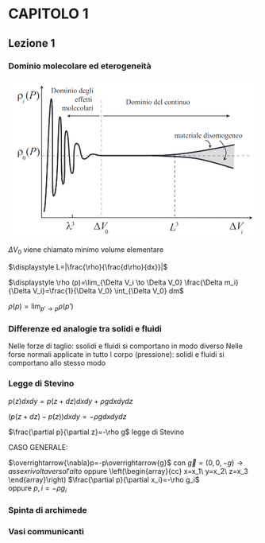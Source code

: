 # CAPITOLO 1

## Lezione 1

### Dominio molecolare ed eterogeneità

![densita](densita.png)

$\Delta V_0$ viene chiamato minimo volume elementare

$\displaystyle L=|\frac{\rho}{\frac{d\rho}{dx}}|$

$\displaystyle \rho (p)=\lim_{\Delta V_i \to \Delta V_0} \frac{\Delta m_i}{\Delta V_i}=\frac{1}{\Delta V_0} \int_{\Delta V_0} dm$

$\displaystyle \rho (p)=\lim_{p' \to p}\rho (p')$

### Differenze ed analogie tra solidi e fluidi

Nelle forze di taglio: ssolidi e fluidi si comportano in modo diverso
Nelle forse normali applicate in tutto l corpo (pressione): solidi e fluidi si comportano allo stesso modo

### Legge di Stevino

$p(z)dx dy=p(z+dz)dx dy+\rho g dx dy dz$

$(p(z+dz)-p(z))dx dy=-\rho g dx dy dz$

$\frac{\partial p}{\partial z}=-\rho g$  legge di Stevino

CASO GENERALE:

$\overrightarrow{\nabla}p=-p\overrightarrow{g}$ con $\overrightarrow{g}=(0,0,-g) \to asse x rivolta verso l'alto$
oppure
\left(\begin{array}{cc} 
x=x_1\\ 
y=x_2\\
z=x_3
\end{array}\right)
$\frac{\partial p}{\partial x_i}=-\rho g_i$   
oppure
$p,i=-\rho g_i$
### Spinta di archimede

### Vasi communicanti